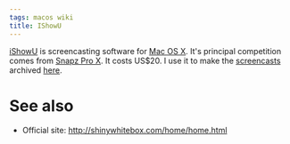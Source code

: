 ```yaml
---
tags: macos wiki
title: IShowU
---
```


[iShowU](/wiki/iShowU) is screencasting software for [Mac OS X](/wiki/Mac_OS_X). It's principal competition comes from [Snapz Pro X](/wiki/Snapz_Pro_X). It costs US\$20. I use it to make the [screencasts](/wiki/screencasts) archived [here](http://wincent.dev/a/about/wincent/weblog/archives/screencasts/).

# See also

-   Official site: <http://shinywhitebox.com/home/home.html>
